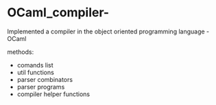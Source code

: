# OCaml_compiler-
Implemented a compiler in the object oriented programming language - OCaml 

methods: 
- comands list
- util functions
- parser combinators
- parser programs 
- compiler helper functions 
